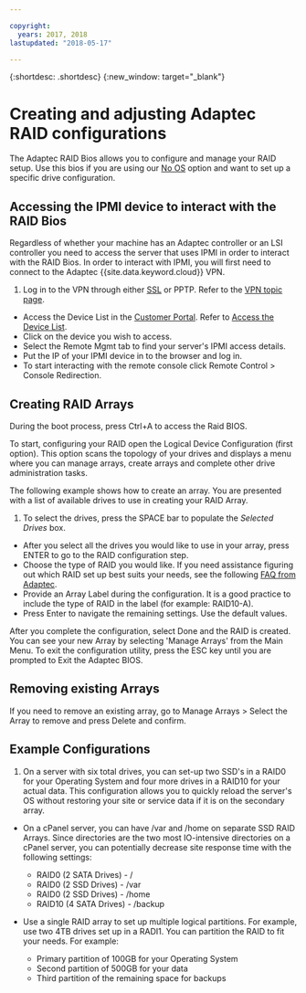 ```yaml
---

copyright:
  years: 2017, 2018
lastupdated: "2018-05-17"

---
```


{:shortdesc: .shortdesc}
{:new_window: target="_blank"}

# Creating and adjusting Adaptec RAID configurations

The Adaptec RAID Bios allows you to configure and manage your RAID setup. Use this bios if you are using our [No OS](introduction-no-os.html) option and want to set up a specific drive configuration.

## Accessing the IPMI device to interact with the RAID Bios

Regardless of whether your machine has an Adaptec controller or an LSI controller you need to access the server that uses IPMI in order to interact with the RAID Bios. In order to interact with IPMI, you will first need to connect to the Adaptec {{site.data.keyword.cloud}} VPN.
1. Log in to the VPN through either [SSL](../infrastructure/vpn/ssl-vpn-connections.html) or PPTP. Refer to the [VPN topic page](../infrastructure/vpn/index.html).
* Access the Device List in the [Customer Portal](https://control.softlayer.com/). Refer to [Access the Device List](../vsi/vsi_managing.html).
* Click on the device you wish to access.
* Select the Remote Mgmt tab to find your server's IPMI access details.
* Put the IP of your IPMI device in to the browser and log in.
* To start interacting with the remote console click Remote Control > Console Redirection.

## Creating RAID Arrays

During the boot process, press Ctrl+A to access the Raid BIOS.

To start, configuring your RAID open the Logical Device Configuration (first option). This option scans the topology of your drives and displays a menu where you can manage arrays, create arrays and complete other drive administration tasks.

The following example shows how to create an array. You are presented with a list of available drives to use in creating your RAID Array.

1. To select the drives, press the SPACE bar to populate the *Selected Drives* box.
* After you select all the drives you would like to use in your array, press ENTER to go to the RAID configuration step.
* Choose the type of RAID you would like. If you need assistance figuring out which RAID set up best suits your needs, see the following [FAQ from Adaptec](http://www.adaptec.com/en-us/_common/compatibility/_education/raid_level_compar_wp.htm).
* Provide an Array Label during the configuration. It is a good practice to include the type of RAID in the label (for example: RAID10-A).
* Press Enter to navigate the remaining settings. Use the default values.

After you complete the configuration, select Done and the RAID is created. You can see your new Array by selecting 'Manage Arrays' from the Main Menu. To exit the configuration utility, press the ESC key until you are prompted to Exit the Adaptec BIOS.

## Removing existing Arrays

If you need to remove an existing array, go to Manage Arrays > Select the Array to remove and press Delete and confirm.

## Example Configurations

1. On a server with six total drives, you can set-up two SSD's in a RAID0 for your Operating System and four more drives in a RAID10 for your actual data. This configuration allows you to quickly reload the server's OS without restoring your site or service data if it is on the secondary array.

* On a cPanel server, you can have /var and /home on separate SSD RAID Arrays. Since directories are the two most IO-intensive directories on a cPanel server, you can potentially decrease site response time with the following settings:
  * RAID0 (2 SATA Drives) - /
  * RAID0 (2 SSD Drives) - /var
  * RAID0 (2 SSD Drives) - /home
  * RAID10 (4 SATA Drives) - /backup

* Use a single RAID array to set up multiple logical partitions. For example, use two 4TB drives set up in a RADI1. You can partition the RAID to fit your needs. For example:
  * Primary partition of 100GB for your Operating System
  * Second partition of 500GB for your data
  * Third partition of the remaining space for backups
